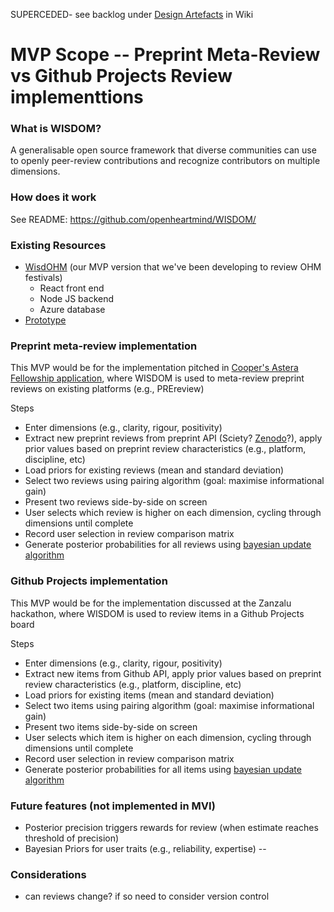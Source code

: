 SUPERCEDED- see backlog under [Design Artefacts](https://github.com/openheartmind/WISDOM/wiki/Design-artifacts) in Wiki

# MVP Scope -- Preprint Meta-Review vs Github Projects Review implementtions

### What is WISDOM?
A generalisable open source framework that diverse communities can use to openly peer-review contributions and recognize contributors on multiple dimensions. 

### How does it work
See README: https://github.com/openheartmind/WISDOM/

### Existing Resources
- [WisdOHM](https://github.com/openheartmind/wisdohm) (our MVP version that we've been developing to review OHM festivals)
  - React front end
  - Node JS backend
  - Azure database
- [Prototype](https://docs.google.com/spreadsheets/d/1kQJM2kEVulzwXBQZuvR46wxaQY5_ohm0rbndIkdEkSE/edit?gid=7517777#gid=7517777)

### Preprint meta-review implementation
This MVP would be for the implementation pitched in [Cooper's Astera Fellowship application](https://docs.google.com/document/d/1qujEyf75QqM0xms2TX9cbaaEQllkZwjrxhVZ1zAOaME/edit?usp=sharing), where WISDOM is used to meta-review preprint reviews on existing platforms (e.g., PREreview)

Steps
- Enter dimensions (e.g., clarity, rigour, positivity)
- Extract new preprint reviews from preprint API (Sciety? [Zenodo](https://developers.zenodo.org/)?), apply prior values based on preprint review characteristics (e.g., platform, discipline, etc)
- Load priors for existing reviews (mean and standard deviation)
- Select two reviews using pairing algorithm (goal: maximise informational gain)
- Present two reviews side-by-side on screen
- User selects which review is higher on each dimension, cycling through dimensions until complete
- Record user selection in review comparison matrix
- Generate posterior probabilities for all reviews using [bayesian update algorithm](https://link.springer.com/article/10.3758/s13428-021-01714-2)

### Github Projects implementation
This MVP would be for the implementation discussed at the Zanzalu hackathon, where WISDOM is used to review items in a Github Projects board

Steps
- Enter dimensions (e.g., clarity, rigour, positivity)
- Extract new items from Github API, apply prior values based on preprint review characteristics (e.g., platform, discipline, etc)
- Load priors for existing items (mean and standard deviation)
- Select two items using pairing algorithm (goal: maximise informational gain)
- Present two items side-by-side on screen
- User selects which item is higher on each dimension, cycling through dimensions until complete
- Record user selection in review comparison matrix
- Generate posterior probabilities for all items using [bayesian update algorithm](https://link.springer.com/article/10.3758/s13428-021-01714-2)

### Future features (not implemented in MVI)
- Posterior precision triggers rewards for review (when estimate reaches threshold of precision)
- Bayesian Priors for user traits (e.g., reliability, expertise) -- 

### Considerations
- can reviews change? if so need to consider version control


